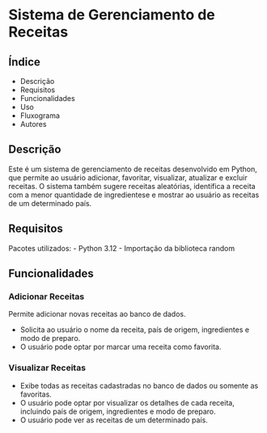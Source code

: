 # Sistema de Gerenciamento de Receitas

## Índice
- Descrição
- Requisitos
- Funcionalidades
- Uso
- Fluxograma
- Autores

## Descrição
Este é um sistema de gerenciamento de receitas desenvolvido em Python, que permite ao usuário adicionar, favoritar, visualizar, atualizar e excluir receitas. O sistema também sugere receitas aleatórias, identifica a receita com a menor quantidade de ingredientese e mostrar ao usuário as receitas de um determinado país.

## Requisitos
  Pacotes utilizados:
    - Python 3.12
    - Importação da biblioteca random

## Funcionalidades
### Adicionar Receitas
Permite adicionar novas receitas ao banco de dados.
- Solicita ao usuário o nome da receita, país de origem, ingredientes e modo de preparo.
- O usuário pode optar por marcar uma receita como favorita.

### Visualizar Receitas
- Exibe todas as receitas cadastradas no banco de dados ou somente as favoritas.
- O usuário pode optar por visualizar os detalhes de cada receita, incluindo país de origem, ingredientes e modo de preparo.
- O usuário pode ver as receitas de um determinado país.





